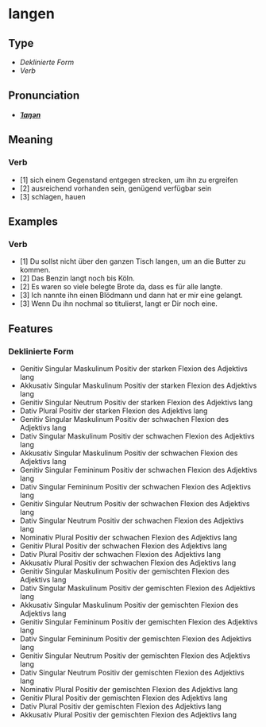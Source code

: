# langen
## Type
- _Deklinierte Form_
- _Verb_
## Pronunciation
- **_[ˈlaŋən](https://commons.wikimedia.org/wiki/File:De-langen.ogg)_**
## Meaning
### Verb
- [1] sich einem Gegenstand entgegen strecken, um ihn zu ergreifen
- [2] ausreichend vorhanden sein, genügend verfügbar sein
- [3] schlagen, hauen
## Examples
### Verb
- [1] Du sollst nicht über den ganzen Tisch langen, um an die Butter zu kommen.
- [2] Das Benzin langt noch bis Köln.
- [2] Es waren so viele belegte Brote da, dass es für alle langte.
- [3] Ich nannte ihn einen Blödmann und dann hat er mir eine gelangt.
- [3] Wenn Du ihn nochmal so titulierst, langt er Dir noch eine.
## Features
### Deklinierte Form
- Genitiv Singular Maskulinum Positiv der starken Flexion des Adjektivs lang
- Akkusativ Singular Maskulinum Positiv der starken Flexion des Adjektivs lang
- Genitiv Singular Neutrum Positiv der starken Flexion des Adjektivs lang
- Dativ Plural Positiv der starken Flexion des Adjektivs lang
- Genitiv Singular Maskulinum Positiv der schwachen Flexion des Adjektivs lang
- Dativ Singular Maskulinum Positiv der schwachen Flexion des Adjektivs lang
- Akkusativ Singular Maskulinum Positiv der schwachen Flexion des Adjektivs lang
- Genitiv Singular Femininum Positiv der schwachen Flexion des Adjektivs lang
- Dativ Singular Femininum Positiv der schwachen Flexion des Adjektivs lang
- Genitiv Singular Neutrum Positiv der schwachen Flexion des Adjektivs lang
- Dativ Singular Neutrum Positiv der schwachen Flexion des Adjektivs lang
- Nominativ Plural Positiv der schwachen Flexion des Adjektivs lang
- Genitiv Plural Positiv der schwachen Flexion des Adjektivs lang
- Dativ Plural Positiv der schwachen Flexion des Adjektivs lang
- Akkusativ Plural Positiv der schwachen Flexion des Adjektivs lang
- Genitiv Singular Maskulinum Positiv der gemischten Flexion des Adjektivs lang
- Dativ Singular Maskulinum Positiv der gemischten Flexion des Adjektivs lang
- Akkusativ Singular Maskulinum Positiv der gemischten Flexion des Adjektivs lang
- Genitiv Singular Femininum Positiv der gemischten Flexion des Adjektivs lang
- Dativ Singular Femininum Positiv der gemischten Flexion des Adjektivs lang
- Genitiv Singular Neutrum Positiv der gemischten Flexion des Adjektivs lang
- Dativ Singular Neutrum Positiv der gemischten Flexion des Adjektivs lang
- Nominativ Plural Positiv der gemischten Flexion des Adjektivs lang
- Genitiv Plural Positiv der gemischten Flexion des Adjektivs lang
- Dativ Plural Positiv der gemischten Flexion des Adjektivs lang
- Akkusativ Plural Positiv der gemischten Flexion des Adjektivs lang
